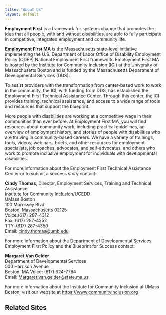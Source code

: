 ```yaml
---
title: "About Us"
layout: default
---
```



**Employment First** is a framework for systems change that promotes the idea that all people, with and without disabilities, are able to fully participate in competitive, integrated employment and community life.

**Employment First MA** is the Massachusetts state-level initiative implementing the U.S. Department of Labor Office of Disability Employment Policy (ODEP) National Employment First framework. Employment First MA is hosted by the Institute for Community Inclusion (ICI) at the University of Massachusetts Boston and is funded by the Massachusetts Department of Developmental Services (DDS).

To assist providers with the transformation from center-based work to work in the community, the ICI, with funding from DDS, has established the Employment First Technical Assistance Center. Through this center, the ICI provides training, technical assistance, and access to a wide range of tools and resources that support the blueprint. 

More people with disabilities are working at a competitive wage in their communities than ever before. At Employment First MA, you will find resources about community work, including practical guidelines, an overview of employment history, and stories of people with disabilities who are thriving in community-based careers. We have a variety of trainings, tools, videos, webinars, briefs, and other resources for employment specialists, job coaches, advocates, and self-advocates, and others who work to promote inclusive employment for individuals with developmental disabilities. 

For more information about the Employment First Technical Assistance Center or to submit a success story contact:

**Cindy Thomas**, Director, Employment Services, Training and Technical Assistance  
Institute for Community Inclusion/UCEDD  
UMass Boston  
100 Morrissey Blvd.  
Boston, Massachusetts 02125  
Voice:(617) 287-4312  
Fax: (617) 287-4352  
TTY: (617) 287-4350  
Email: <a href="mailto:cindy.thomas@umb.edu">cindy.thomas@umb.edu</a>

For more information about the Department of Developmental Services Employment First Policy and the Blueprint for Success contact:

**Margaret Van Gelder**  
Department of Developmental Services  
500 Harrison Avenue  
Boston, MA Voice: (617) 624-7764  
Email:  <a href="mailto:Margaret.van.gelder@state.ma.us">Margaret.van.gelder@state.ma.us</a>

For more information about the Institute for Community Inclusion at UMass Boston, visit our website at <a href="https://www.communityinclusion.org ">https://www.communityinclusion.org </a>

## Related Sites


